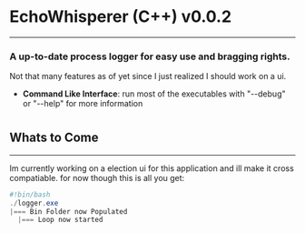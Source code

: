 # EchoWhisperer (C++) v0.0.2

---

### A up-to-date process logger for easy use and bragging rights.

Not that many features as of yet since I just realized I should work on a ui.

* **Command Like Interface**: run most of the executables with "--debug" or "--help" for more information

#
## Whats to Come
---
Im currently working on a election ui for this application and ill make it cross compatiable.
for now though this is all you get: 

```powershell
#!bin/bash
./logger.exe
|=== Bin Folder now Populated
  |=== Loop now started
```
